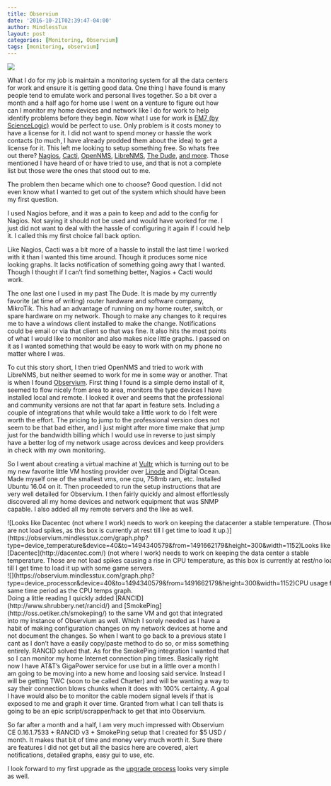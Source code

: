 ```yaml
---
title: Observium
date: '2016-10-21T02:39:47-04:00'
author: MindlessTux
layout: post
categories: [Monitoring, Observium]
tags: [monitoring, observium]
---
```


![](https://observium.mindlesstux.com/images/login-hamster-large.png)

What I do for my job is maintain a monitoring system for all the data centers for work and ensure it is getting good data. One thing I have found is many people tend to emulate work and personal lives together. So a bit over a month and a half ago for home use I went on a venture to figure out how can I monitor my home devices and network like I do for work to help identify problems before they begin. Now what I use for work is [EM7 (by ScienceLogic)](https://www.sciencelogic.com/) would be perfect to use. Only problem is it costs money to have a license for it. I did not want to spend money or hassle the work contacts (to much, I have already prodded them about the idea) to get a license for it. This left me looking to setup something free. So whats free out there? [Nagios](https://www.nagios.org/), [Cacti](http://www.cacti.net), [OpenNMS](https://www.opennms.org/), [LibreNMS](http://www.librenms.org/), [The Dude](http://www.mikrotik.com/thedude), [and more](http://alternativeto.net/software/opennms/). Those mentioned I have heard of or have tried to use, and that is not a complete list but those were the ones that stood out to me.
<!--readmore-->
The problem then became which one to choose? Good question. I did not even know what I wanted to get out of the system which should have been my first question.

I used Nagios before, and it was a pain to keep and add to the config for Nagios. Not saying it should not be used and would have worked for me. I just did not want to deal with the hassle of configuring it again if I could help it. I called this my first choice fall back option.

Like Nagios, Cacti was a bit more of a hassle to install the last time I worked with it than I wanted this time around. Though it produces some nice looking graphs. It lacks notification of something going awry that I wanted. Though I thought if I can’t find something better, Nagios + Cacti would work.

The one last one I used in my past The Dude. It is made by my currently favorite (at time of writing) router hardware and software company, MikroTik. This had an advantage of running on my home router, switch, or spare hardware on my network. Though to make any changes to it requires me to have a windows client installed to make the change. Notifications could be email or via that client so that was fine. It also hits the most points of what I would like to monitor and also makes nice little graphs. I passed on it as I wanted something that would be easy to work with on my phone no matter where I was.

To cut this story short, I then tried OpenNMS and tried to work with LibreNMS, but neither seemed to work for me in some way or another. That is when I found [Observium](http://www.observium.org/). First thing I found is a simple demo install of it, seemed to flow nicely from area to area, monitors the type devices I have installed local and remote. I looked it over and seems that the professional and community versions are not that far apart in feature sets. Including a couple of integrations that while would take a little work to do I felt were worth the effort. The pricing to jump to the professional version does not seem to be that bad either, and I just might after more time make that jump just for the bandwidth billing which I would use in reverse to just simply have a better log of my network usage across devices and keep providers in check with my own monitoring.

So I went about creating a virtual machine at [Vultr](https://www.vultr.com/?ref=6914536-3B) which is turning out to be my new favorite little VM hosting provider over [Linode](https://www.linode.com/) and Digital Ocean. Made myself one of the smallest vms, one cpu, 758mb ram, etc. Installed Ubuntu 16.04 on it. Then proceeded to run the setup instructions that are very well detailed for Observium. I then fairly quickly and almost effortlessly discovered all my home devices and network equipment that was SNMP capable. I also added all my remote servers and the like as well.

<div class="wp-caption aligncenter" style="width: 760px">![Looks like Dacentec (not where I work) needs to work on keeping the datacenter a stable temperature. (Those are not load spikes, as this box is currently at rest till I get time to load it up.)](https://observium.mindlesstux.com/graph.php?type=device_temperature&device=40&to=1494340579&from=1491662179&height=300&width=1152)Looks like [Dacentec](http://dacentec.com/) (not where I work) needs to work on keeping the data center a stable temperature. Those are not load spikes causing a rise in CPU temperature, as this box is currently at rest/no load till I get time to load it up with some game servers.

</div><div class="wp-caption aligncenter" style="width: 760px">![](https://observium.mindlesstux.com/graph.php?type=device_processor&device=40&to=1494340579&from=1491662179&height=300&width=1152)CPU usage for same time period as the CPU temps graph.

</div>Doing a little reading I quickly added [RANCID](http://www.shrubbery.net/rancid/) and [SmokePing](http://oss.oetiker.ch/smokeping/) to the same VM and got that integrated into my instance of Observium as well. Which I sorely needed as I have a habit of making configuration changes on my network devices at home and not document the changes. So when I want to go back to a previous state I cant as I don’t have a easily copy/paste method to do so, or miss something entirely. RANCID solved that. As for the SmokePing integration I wanted that so I can monitor my home Internet connection ping times. Basically right now I have AT&amp;T’s GigaPower service for use but in a little over a month I am going to be moving into a new home and loosing said service. Instead I will be getting TWC (soon to be called Charter) and will be wanting a way to say their connection blows chunks when it does with 100% certainty. A goal I have would also be to monitor the cable modem signal levels if that is exposed to me and graph it over time. Granted from what I can tell thats is going to be an epic script/scrapper/hack to get that into Observium.

So far after a month and a half, I am very much impressed with Observium CE 0.16.1.7533 + RANCID v3 + SmokePing setup that I created for $5 USD / month. It makes that bit of time and money very much worth it. Sure there are features I did not get but all the basics here are covered, alert notifications, detailed graphs, easy gui to use, etc.

I look forward to my first upgrade as the [upgrade process](http://www.observium.org/docs/updating/#community-edition) looks very simple as well.